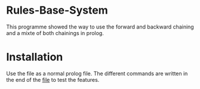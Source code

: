 # Rules-Base-System
This programme showed the way to use the forward and backward chaining and a mixte of both chainings in prolog. 

# Installation
Use the file as a normal prolog file. The different commands are written in the end of the [file](https://github.com/BoltMaud/Rules-Base-System/blob/master/BIA2016_TP_Projet_Prolog_Boltenhagen.pdf) to test the features. 


